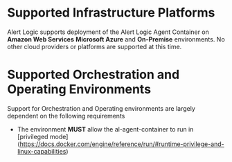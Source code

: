 # Supported Infrastructure Platforms

Alert Logic supports deployment of the Alert Logic Agent Container on **Amazon Web Services** **Microsoft Azure** and **On-Premise** environments.  No other cloud providers or platforms are supported at this time.

# Supported Orchestration and Operating Environments

Support for Orchestration and Operating environments are largely dependent on the following requirements
* The environment **MUST** allow the al-agent-container to run in [privileged mode] (https://docs.docker.com/engine/reference/run/#runtime-privilege-and-linux-capabilities)
